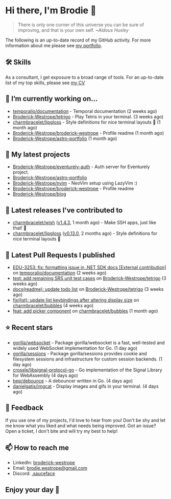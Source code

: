 # Hi there, I'm Brodie 👋

> There is only one corner of this universe you can be sure of improving, and that is your own self. *~Aldous Huxley*

The following is an up-to-date record of my GitHub activity. For more information about me please see [my portfolio](https://www.westrope.dev/).

## 🛠 Skills
As a consultant, I get exposure to a broad range of tools. For an up-to-date list of my top skills, please see [my CV](./CV/cv.pdf)

## 🔭 I’m currently working on...

- [temporalio/documentation](https://github.com/temporalio/documentation) - Temporal documentation (2 weeks ago)
- [Broderick-Westrope/tetrigo](https://github.com/Broderick-Westrope/tetrigo) - Play Tetris in your terminal. (3 weeks ago)
- [charmbracelet/lipgloss](https://github.com/charmbracelet/lipgloss) - Style definitions for nice terminal layouts 👄 (1 month ago)
- [Broderick-Westrope/broderick-westrope](https://github.com/Broderick-Westrope/broderick-westrope) - Profile readme (1 month ago)
- [Broderick-Westrope/astro-portfolio](https://github.com/Broderick-Westrope/astro-portfolio) (1 month ago)

## 🌱 My latest projects

- [Broderick-Westrope/eventurely-auth](https://github.com/Broderick-Westrope/eventurely-auth) - Auth server for Eventurely project.
- [Broderick-Westrope/astro-portfolio](https://github.com/Broderick-Westrope/astro-portfolio)
- [Broderick-Westrope/nvim](https://github.com/Broderick-Westrope/nvim) - NeoVim setup using LazyVim :)
- [Broderick-Westrope/broderick-westrope](https://github.com/Broderick-Westrope/broderick-westrope) - Profile readme
- [Broderick-Westrope/blog](https://github.com/Broderick-Westrope/blog)

## 🚀 Latest releases I've contributed to

- [charmbracelet/wish](https://github.com/charmbracelet/wish) ([v1.4.3](https://github.com/charmbracelet/wish/releases/tag/v1.4.3), 1 month ago) - Make SSH apps, just like that! 💫
- [charmbracelet/lipgloss](https://github.com/charmbracelet/lipgloss) ([v0.13.0](https://github.com/charmbracelet/lipgloss/releases/tag/v0.13.0), 2 months ago) - Style definitions for nice terminal layouts 👄

## 🔨 Latest Pull Requests I published

- [EDU-3253: fix: formatting issue in .NET SDK docs [External contribution]](https://github.com/temporalio/documentation/pull/3124) on [temporalio/documentation](https://github.com/temporalio/documentation) (2 weeks ago)
- [test: add remaining SRS unit test cases](https://github.com/Broderick-Westrope/tetrigo/pull/20) on [Broderick-Westrope/tetrigo](https://github.com/Broderick-Westrope/tetrigo) (3 weeks ago)
- [docs(readme): update todo list](https://github.com/Broderick-Westrope/tetrigo/pull/19) on [Broderick-Westrope/tetrigo](https://github.com/Broderick-Westrope/tetrigo) (3 weeks ago)
- [fix(list): update list keybindings after altering display size](https://github.com/charmbracelet/bubbles/pull/623) on [charmbracelet/bubbles](https://github.com/charmbracelet/bubbles) (4 weeks ago)
- [feat: add picker component](https://github.com/charmbracelet/bubbles/pull/621) on [charmbracelet/bubbles](https://github.com/charmbracelet/bubbles) (1 month ago)

## ⭐ Recent stars

- [gorilla/websocket](https://github.com/gorilla/websocket) - Package gorilla/websocket is a fast, well-tested and widely used WebSocket implementation for Go. (1 day ago)
- [gorilla/sessions](https://github.com/gorilla/sessions) - Package gorilla/sessions provides cookie and filesystem sessions and infrastructure for custom session backends. (1 day ago)
- [crossle/libsignal-protocol-go](https://github.com/crossle/libsignal-protocol-go) - Go implementation of the Signal Library for WebAssembly (4 days ago)
- [bep/debounce](https://github.com/bep/debounce) - A debouncer written in Go. (4 days ago)
- [danielgatis/imgcat](https://github.com/danielgatis/imgcat) - Display images and gifs in your terminal. (4 days ago)

## 💬 Feedback

If you use one of my projects, I'd love to hear from you! Don't be shy and let me know what you liked and what needs being improved. Got an issue? Open a ticket, I don't bite and will try my best to help!

## 📫 How to reach me
- LinkedIn: [broderick-westrope](https://www.linkedin.com/in/broderick-westrope/)
- Email: [brodie.westrope@gmail.com](mailto:brodie.westrope@gmail.com)
- Discord: [.sauceface](https://discordapp.com/users/.sauceface/)

## Enjoy your day 🤙
